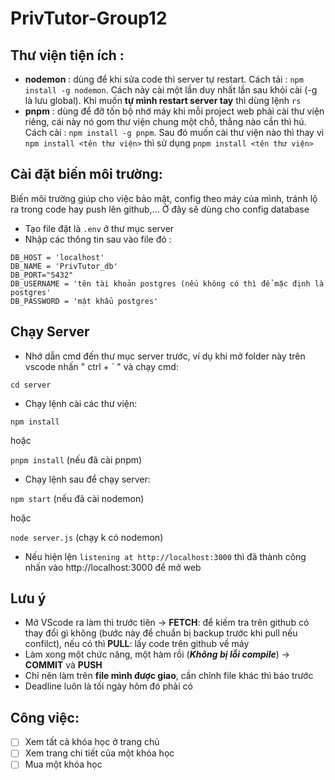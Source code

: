 # PrivTutor-Group12


## Thư viện tiện ích :
- **nodemon** : dùng để khi sửa code thì server tự restart. Cách tải : `npm install -g nodemon`. Cách này cài một lần duy nhất lần sau khỏi cài (-g là lưu global). Khi muốn **tự mình restart server tay** thì dùng lệnh `rs`
- **pnpm** : dùng để đỡ tốn bộ nhớ máy khi mỗi project web phải cài thư viện riêng, cái này nó gom thư viện chung một chỗ, thằng nào cần thì hú. Cách cài : `npm install -g pnpm`. Sau đó muốn cài thư viện nào thì thay vì `npm install <tên thư viện>` thì sử dụng `pnpm install <tên thư viện>`
## Cài đặt biến môi trường:
Biến môi trường giúp cho việc bảo mật, config theo máy của mình, tránh lộ ra trong code hay push lên github,... Ở đây sẽ dùng cho config database
- Tạo file đặt là `.env` ở thư mục server
- Nhập các thông tin sau vào file đó :
```
DB_HOST = 'localhost'
DB_NAME = 'PrivTutor_db'
DB_PORT="5432"
DB_USERNAME = 'tên tài khoản postgres (nếu không có thì để mặc định là postgres'
DB_PASSWORD = 'mật khẩu postgres'
```
## Chạy Server

- Nhớ dẫn cmd đến thư mục server trước, ví dụ khi mở folder này trên vscode nhấn " ctrl + ` " và chạy cmd:

`cd server`

- Chạy lệnh cài các thư viện:

`npm install` 

hoặc 

`pnpm install` (nếu đã cài pnpm)

- Chạy lệnh sau để chạy server:

`npm start` (nếu đã cài nodemon)

hoặc

`node server.js` (chạy k có nodemon)

- Nếu hiện lện `listening at http://localhost:3000` thì đã thành công nhấn vào http://localhost:3000 để mở web
## Lưu ý
- Mở VScode ra làm thì trước tiên &rarr; **FETCH**: để kiếm tra trên github có thay đổi gì không (bước này để chuẩn bị backup trước khi pull nếu confilct), nếu có thì **PULL**: lấy code trên github về máy
- Làm xong một chức năng, một hàm rồi (***Không bị lỗi compile***) &rarr; **COMMIT** và **PUSH**
- Chỉ nên làm trên **file mình được giao**, cần chỉnh file khác thì báo trước
- Deadline luôn là tối ngày hôm đó phải có
## Công việc:
- [ ] Xem tất cả khóa học ở trang chủ
- [ ] Xem trang chi tiết của một khóa học
- [ ] Mua một khóa học